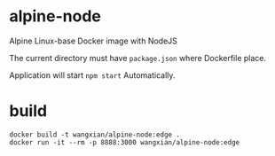 # alpine-node
Alpine Linux-base Docker image with NodeJS

The current directory must have `package.json`
where Dockerfile place.


Application will start `npm start` Automatically.

# build
```
docker build -t wangxian/alpine-node:edge .
docker run -it --rm -p 8888:3000 wangxian/alpine-node:edge
```